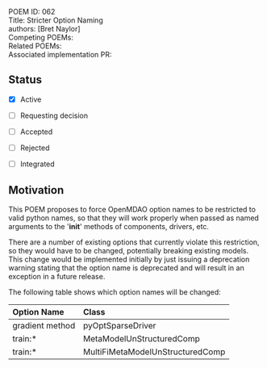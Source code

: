 POEM ID: 062  
Title:  Stricter Option Naming  
authors: [Bret Naylor]  
Competing POEMs:     
Related POEMs:    
Associated implementation PR:  

##  Status

- [x] Active
- [ ] Requesting decision
- [ ] Accepted
- [ ] Rejected
- [ ] Integrated


## Motivation

This POEM proposes to force OpenMDAO option names to be restricted to valid python names, so that
they will work properly when passed as named arguments to the '__init__' methods of components,
drivers, etc.

There are a number of existing options that currently violate this restriction, so they would 
have to be changed, potentially breaking existing models.  This change would be implemented
initially by just issuing a deprecation warning stating that the option name is deprecated and
will result in an exception in a future release.

The following table shows which option names will be changed:

Option Name               | Class                           
:------------------------ | :-------------------------------
gradient method           | pyOptSparseDriver               
train:*                   | MetaModelUnStructuredComp       
train:*                   | MultiFiMetaModelUnStructuredComp
